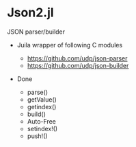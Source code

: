 # Json2.jl

JSON parser/builder
- Juila wrapper of following C modules

  - https://github.com/udp/json-parser
  - https://github.com/udp/json-builder

- Done
  - parse()
  - getValue()
  - getindex()
  - build()
  - Auto-Free
  - setindex!()
  - push!()
